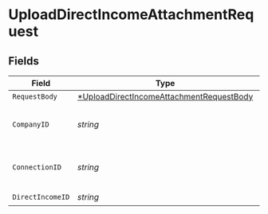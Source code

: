 # UploadDirectIncomeAttachmentRequest


## Fields

| Field                                                                                                          | Type                                                                                                           | Required                                                                                                       | Description                                                                                                    | Example                                                                                                        |
| -------------------------------------------------------------------------------------------------------------- | -------------------------------------------------------------------------------------------------------------- | -------------------------------------------------------------------------------------------------------------- | -------------------------------------------------------------------------------------------------------------- | -------------------------------------------------------------------------------------------------------------- |
| `RequestBody`                                                                                                  | [*UploadDirectIncomeAttachmentRequestBody](../../models/operations/uploaddirectincomeattachmentrequestbody.md) | :heavy_minus_sign:                                                                                             | N/A                                                                                                            |                                                                                                                |
| `CompanyID`                                                                                                    | *string*                                                                                                       | :heavy_check_mark:                                                                                             | N/A                                                                                                            | 8a210b68-6988-11ed-a1eb-0242ac120002                                                                           |
| `ConnectionID`                                                                                                 | *string*                                                                                                       | :heavy_check_mark:                                                                                             | N/A                                                                                                            | 2e9d2c44-f675-40ba-8049-353bfcb5e171                                                                           |
| `DirectIncomeID`                                                                                               | *string*                                                                                                       | :heavy_check_mark:                                                                                             | N/A                                                                                                            |                                                                                                                |